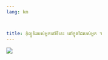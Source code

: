 ```yaml
---
lang: km



title: កុំព្យូទ័រ​របស់​អ្នក​​នៅ​ទី​នេះ​​ នៅ​ក្នុង​ដៃ​របស់​អ្នក​ ។
---
```


<img src="Images/earth.png" />




